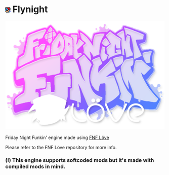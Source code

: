 # ![](art/icon.png) Flynight

![](art/funkin_logo.png)

Friday Night Funkin' engine made using [FNF Löve](https://github.com/Stilic/FNF-LOVE)

Please refer to the FNF Löve repository for more info.

### (!) This engine supports softcoded mods but it's made with compiled mods in mind.
